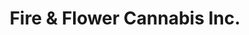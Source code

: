---
title: "Fire & Flower Cannabis Inc."
url: /st-albert/fire-and-flower-cannabis-inc/
shop: cannabis
---